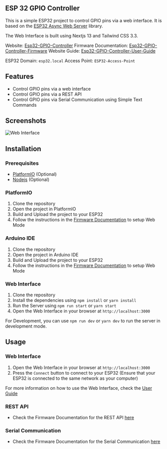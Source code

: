## ESP 32 GPIO Controller

This is a simple ESP32 project to control GPIO pins via a web interface. It is based on the [ESP32 Async Web Server](https://github.com/me-no-dev/ESPAsyncWebServer) library. 

The Web Interface is built using Nextjs 13 and Tailwind CSS 3.3.

Website: [Esp32-GPIO-Controller]()
Firmware Documentation: [Esp32-GPIO-Controller-Firmware]()
Website Guide: [Esp32-GPIO-Controller-User-Guide]()

ESP32 Domain: `esp32.local`
Access Point: `ESP32-Access-Point`

## Features

- Control GPIO pins via a web interface
- Control GPIO pins via a REST API
- Control GPIO pins via Serial Communication using Simple Text Commands

## Screenshots

![Web Interface]()

## Installation

### Prerequisites

- [PlatformIO](https://platformio.org/) (Optional)
- [Nodejs](https://nodejs.org/en/) (Optional)

### PlatformIO

1. Clone the repository
2. Open the project in PlatformIO
3. Build and Upload the project to your ESP32
4. Follow the instructions in the [Firmware Documentation]() to setup Web Mode

### Arduino IDE

1. Clone the repository
2. Open the project in Arduino IDE
3. Build and Upload the project to your ESP32
4. Follow the instructions in the [Firmware Documentation]() to setup Web Mode

### Web Interface

1. Clone the repository
2. Install the dependencies using `npm install` or `yarn install`
3. Run the Server using `npm run start` or `yarn start`
4. Open the Web Interface in your browser at `http://localhost:3000`

For Development, you can use `npm run dev` or `yarn dev` to run the server in development mode.

## Usage

### Web Interface

1. Open the Web Interface in your browser at `http://localhost:3000`
2. Press the `Connect` button to connect to your ESP32 (Ensure that your ESP32 is connected to the same network as your computer)

For more information on how to use the Web Interface, check the [User Guide]()

### REST API

- Check the Firmware Documentation for the REST API [here]()

### Serial Communication

- Check the Firmware Documentation for the Serial Communication [here]()




